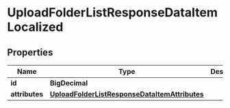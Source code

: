 

# UploadFolderListResponseDataItemLocalized


## Properties

| Name | Type | Description | Notes |
|------------ | ------------- | ------------- | -------------|
|**id** | **BigDecimal** |  |  [optional] |
|**attributes** | [**UploadFolderListResponseDataItemAttributes**](UploadFolderListResponseDataItemAttributes.md) |  |  [optional] |



